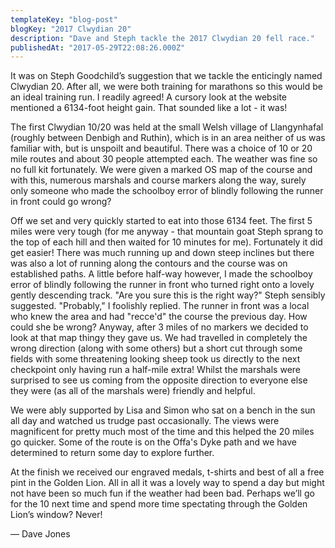 ```yaml
---
templateKey: "blog-post"
blogKey: "2017 Clwydian 20"
description: "Dave and Steph tackle the 2017 Clwydian 20 fell race."
publishedAt: "2017-05-29T22:08:26.000Z"
---
```

It was on Steph Goodchild’s suggestion that we tackle the enticingly named Clwydian 20. After all, we were both training for marathons so this would be an ideal training run. I readily agreed! A cursory look at the website mentioned a 6134-foot height gain. That sounded like a lot - it was!

The first Clwydian 10/20 was held at the small Welsh village of Llangynhafal (roughly between Denbigh and Ruthin), which is in an area neither of us was familiar with, but is unspoilt and beautiful. There was a choice of 10 or 20 mile routes and about 30 people attempted each. The weather was fine so no full kit fortunately. We were given a marked OS map of the course and with this, numerous marshals and course markers along the way, surely only someone who made the schoolboy error of blindly following the runner in front could go wrong?

Off we set and very quickly started to eat into those 6134 feet. The first 5 miles were very tough (for me anyway - that mountain goat Steph sprang to the top of each hill and then waited for 10 minutes for me). Fortunately it did get easier! There was much running up and down steep inclines but there was also a lot of running along the contours and the course was on established paths. A little before half-way however, I made the schoolboy error of blindly following the runner in front who turned right onto a lovely gently descending track. "Are you sure this is the right way?" Steph sensibly suggested. "Probably," I foolishly replied. The runner in front was a local who knew the area and had "recce'd" the course the previous day. How could she be wrong? Anyway, after 3 miles of no markers we decided to look at that map thingy they gave us. We had travelled in completely the wrong direction (along with some others) but a short cut through some fields with some threatening looking sheep took us directly to the next checkpoint only having run a half-mile extra! Whilst the marshals were surprised to see us coming from the opposite direction to everyone else they were (as all of the marshals were) friendly and helpful.

We were ably supported by Lisa and Simon who sat on a bench in the sun all day and watched us trudge past occasionally. The views were magnificent for pretty much most of the time and this helped the 20 miles go quicker. Some of the route is on the Offa's Dyke path and we have determined to return some day to explore further.

At the finish we received our engraved medals, t-shirts and best of all a free pint in the Golden Lion. All in all it was a lovely way to spend a day but might not have been so much fun if the weather had been bad. Perhaps we’ll go for the 10 next time and spend more time spectating through the Golden Lion’s window? Never!

&mdash; Dave Jones
